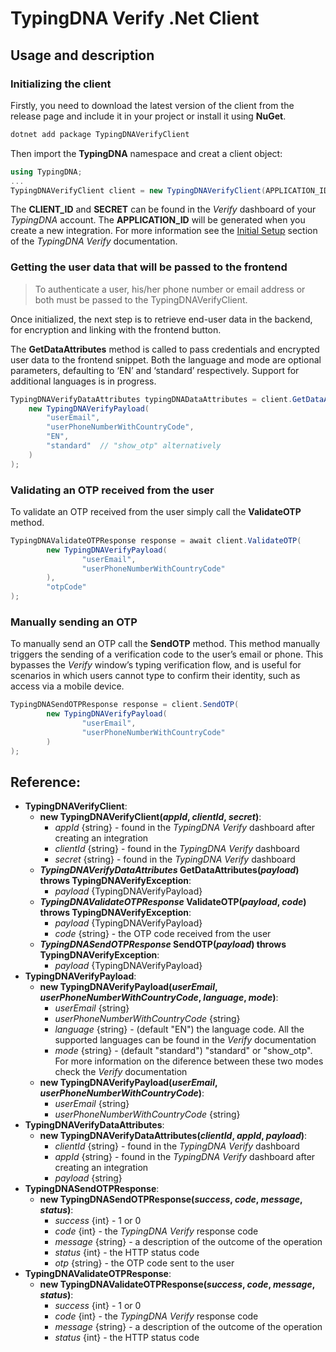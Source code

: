 # TypingDNA Verify .Net Client

## Usage and description

### Initializing the client

Firstly, you need to download the latest version of the client from the release page and include it in your project or install it using __NuGet__.

```bash
dotnet add package TypingDNAVerifyClient
```

Then import the __TypingDNA__ namespace and creat a client object:

```csharp
using TypingDNA;
...
TypingDNAVerifyClient client = new TypingDNAVerifyClient(APPLICATION_ID, CLIENT_ID, SECRET);
```

The __CLIENT_ID__ and __SECRET__ can be found in the *Verify* dashboard of your *TypingDNA* account. The __APPLICATION_ID__ will be generated when you create a new integration. For more information see the [Initial Setup](https://verify.typingdna.com/docs#api-setup) section of the *TypingDNA Verify* documentation.

### Getting the user data that will be passed to the frontend

> To authenticate a user, his/her phone number or email address or both must be passed to the TypingDNAVerifyClient.

Once initialized, the next step is to retrieve end-user data in the backend, for encryption and linking with the frontend button.

The __GetDataAttributes__ method is called to pass credentials and encrypted user data to the frontend snippet. Both the language and mode are optional parameters, defaulting to ‘EN’ and ‘standard’ respectively. Support for additional languages is in progress.

```csharp
TypingDNAVerifyDataAttributes typingDNADataAttributes = client.GetDataAttributes(
    new TypingDNAVerifyPayload(
        "userEmail",
        "userPhoneNumberWithCountryCode",
        "EN",
        "standard"  // "show_otp" alternatively
    )
);
```

### Validating an OTP received from the user

To validate an OTP received from the user simply call the __ValidateOTP__ method.

```csharp
TypingDNAValidateOTPResponse response = await client.ValidateOTP(
        new TypingDNAVerifyPayload(
                "userEmail",
                "userPhoneNumberWithCountryCode"
        ),
        "otpCode"
);
```

### Manually sending an OTP

To manually send an OTP call the __SendOTP__ method. This method manually triggers the sending of a verification code to the user’s email or phone. This bypasses the *Verify* window’s typing verification flow, and is useful for scenarios in which users cannot type to confirm their identity, such as access via a mobile device.
  
```csharp
TypingDNASendOTPResponse response = client.SendOTP(
        new TypingDNAVerifyPayload(
                "userEmail",
                "userPhoneNumberWithCountryCode"
        )
);
```

## Reference:
- __TypingDNAVerifyClient__:
    - __new TypingDNAVerifyClient(*appId*, *clientId*, *secret*)__:
        - *appId* {string} - found in the *TypingDNA Verify* dashboard after creating an integration
        - *clientId* {string} - found in the *TypingDNA Verify* dashboard
        - *secret* {string} - found in the *TypingDNA Verify* dashboard
    - __*TypingDNAVerifyDataAttributes* GetDataAttributes(*payload*) throws TypingDNAVerifyException__:
        - *payload* {TypingDNAVerifyPayload}
    - __*TypingDNAValidateOTPResponse* ValidateOTP(*payload*, *code*) throws TypingDNAVerifyException__:
        - *payload* {TypingDNAVerifyPayload}
        - *code* {string} - the OTP code received from the user
    - __*TypingDNASendOTPResponse* SendOTP(*payload*) throws TypingDNAVerifyException__:
        - *payload* {TypingDNAVerifyPayload}
- __TypingDNAVerifyPayload__:
    - __new TypingDNAVerifyPayload(*userEmail*, *userPhoneNumberWithCountryCode*, *language*, *mode*)__:
        - *userEmail* {string}
        - *userPhoneNumberWithCountryCode* {string}
        - *language* {string} - (default "EN") the language code. All the supported languages can be found in the *Verify* documentation
        - *mode* {string} - (default "standard") "standard" or "show_otp". For more information on the diference between these two modes check the *Verify* documentation
    - __new TypingDNAVerifyPayload(*userEmail*, *userPhoneNumberWithCountryCode*)__:
        - *userEmail* {string}
        - *userPhoneNumberWithCountryCode* {string}
- __TypingDNAVerifyDataAttributes__:
    - __new TypingDNAVerifyDataAttributes(*clientId*, *appId*, *payload*)__:
        - *clientId* {string} - found in the *TypingDNA Verify* dashboard
        - *appId* {string} - found in the *TypingDNA Verify* dashboard after creating an integration
        - *payload* {string}
- __TypingDNASendOTPResponse__:
    - __new TypingDNASendOTPResponse(*success*, *code*, *message*, *status*)__:
        - *success* {int} - 1 or 0
        - *code* {int} - the *TypingDNA Verify* response code
        - *message* {string} - a description of the outcome of the operation
        - *status* {int} - the HTTP status code
        - *otp* {string} - the OTP code sent to the user
- __TypingDNAValidateOTPResponse__:
    - __new TypingDNAValidateOTPResponse(*success*, *code*, *message*, *status*)__:
        - *success* {int} - 1 or 0
        - *code* {int} - the *TypingDNA Verify* response code
        - *message* {string} - a description of the outcome of the operation
        - *status* {int} - the HTTP status code
